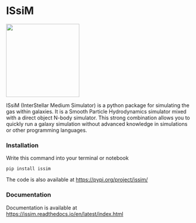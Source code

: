 # ISsiM
<img src="https://github.com/dannytalk/ISsiM/assets/114359435/a11c2506-d830-488c-8106-268df3eb4bf2" width="200" height="200">

ISsiM (InterStellar Medium Simulator) is a python package for simulating the gas within galaxies. It is a Smooth Particle Hydrodynamics simulator mixed with a direct object N-body simulator. This strong combination allows you to quickly run a galaxy simulation without advanced knowledge in simulations or other programming languages. 

### Installation

Write this command into your terminal or notebook 

`pip install issim`

The code is also available at <https://pypi.org/project/issim/>

### Documentation
Documentation is available at <https://issim.readthedocs.io/en/latest/index.html>
